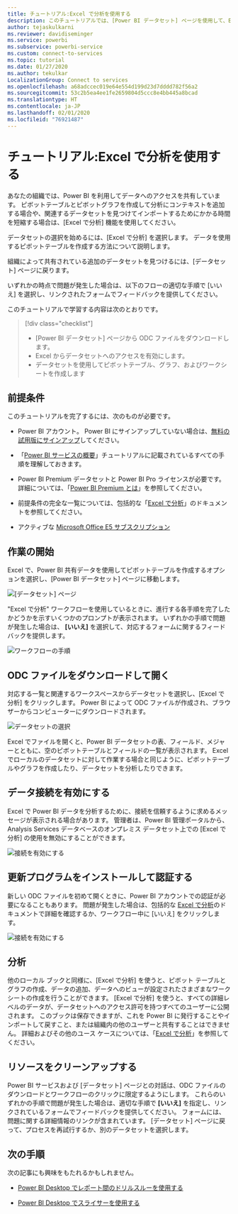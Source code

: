 ```yaml
---
title: チュートリアル:Excel で分析を使用する
description: このチュートリアルでは、[Power BI データセット] ページを使用して、Excel にデータセットをインポートします。
author: tejaskulkarni
ms.reviewer: davidiseminger
ms.service: powerbi
ms.subservice: powerbi-service
ms.custom: connect-to-services
ms.topic: tutorial
ms.date: 01/27/2020
ms.author: tekulkar
LocalizationGroup: Connect to services
ms.openlocfilehash: a68adccec019e64e554d199d23d7dddd782f56a2
ms.sourcegitcommit: 53c2b5ea4ee1fe2659804d5ccc8e4bb445a8bcad
ms.translationtype: HT
ms.contentlocale: ja-JP
ms.lasthandoff: 02/01/2020
ms.locfileid: "76921487"
---
```

# <a name="tutorial-use-analyze-in-excel"></a>チュートリアル:Excel で分析を使用する

あなたの組織では、Power BI を利用してデータへのアクセスを共有しています。 ピボットテーブルとピボットグラフを作成して分析にコンテキストを追加する場合や、関連するデータセットを見つけてインポートするためにかかる時間を短縮する場合は、[Excel で分析] 機能を使用してください。

データセットの選択を始めるには、[Excel で分析] を選択します。 データを使用するピボットテーブルを作成する方法について説明します。  

組織によって共有されている追加のデータセットを見つけるには、[データセット] ページに戻ります。

いずれかの時点で問題が発生した場合は、以下のフローの適切な手順で [いいえ] を選択し、リンクされたフォームでフィードバックを提供してください。  

このチュートリアルで学習する内容は次のとおりです。

> [!div class="checklist"]
> * [Power BI データセット] ページから ODC ファイルをダウンロードします。
> * Excel からデータセットへのアクセスを有効にします。
> * データセットを使用してピボットテーブル、グラフ、およびワークシートを作成します

## <a name="prerequisites"></a>前提条件

このチュートリアルを完了するには、次のものが必要です。

* Power BI アカウント。 Power BI にサインアップしていない場合は、[無料の試用版にサインアップ](https://app.powerbi.com/signupredirect?pbi_source=web)してください。

* 「[Power BI サービスの概要](https://docs.microsoft.com/power-bi/service-get-started)」チュートリアルに記載されているすべての手順を理解しておきます。

* Power BI Premium データセットと Power BI Pro ライセンスが必要です。詳細については、「[Power BI Premium とは](https://docs.microsoft.com/power-bi/service-premium-what-is)」を参照してください。

* 前提条件の完全な一覧については、包括的な「[Excel で分析](https://docs.microsoft.com/power-bi/service-analyze-in-excel#requirements)」のドキュメントを参照してください。

* アクティブな [Microsoft Office E5 サブスクリプション](https://www.microsoft.com/microsoft-365/business/office-365-enterprise-e5-business-software?activetab=pivot%3aoverviewtab)

## <a name="get-started"></a>作業の開始

Excel で、Power BI 共有データを使用してピボットテーブルを作成するオプションを選択し、[Power BI データセット] ページに移動します。

![[データセット] ページ](media/service-tutorial-analyze-in-excel/tutorial-analyze-in-excel-01.png)

"Excel で分析" ワークフローを使用しているときに、進行する各手順を完了したかどうかを示すいくつかのプロンプトが表示されます。 いずれかの手順で問題が発生した場合は、 **[いいえ]** を選択して、対応するフォームに関するフィードバックを提供します。

![ワークフローの手順](media/service-tutorial-analyze-in-excel/tutorial-analyze-in-excel-02.png)

## <a name="download-and-open-the-odc-file"></a>ODC ファイルをダウンロードして開く

対応する一覧と関連するワークスペースからデータセットを選択し、[Excel で分析] をクリックします。 Power BI によって ODC ファイルが作成され、ブラウザーからコンピューターにダウンロードされます。

![データセットの選択](media/service-tutorial-analyze-in-excel/tutorial-analyze-in-excel-03.png)

Excel でファイルを開くと、Power BI データセットの表、フィールド、メジャーとともに、空のピボットテーブルとフィールドの一覧が表示されます。 Excel でローカルのデータセットに対して作業する場合と同じように、ピボットテーブルやグラフを作成したり、データセットを分析したりできます。

## <a name="enable-data-connections"></a>データ接続を有効にする

Excel で Power BI データを分析するために、接続を信頼するように求めるメッセージが表示される場合があります。 管理者は、Power BI 管理ポータルから、Analysis Services データベースのオンプレミス データセット上での [Excel で分析] の使用を無効にすることができます。

![接続を有効にする](media/service-tutorial-analyze-in-excel/tutorial-analyze-in-excel-04.png)

## <a name="install-updates-and-authenticate"></a>更新プログラムをインストールして認証する

新しい ODC ファイルを初めて開くときに、Power BI アカウントでの認証が必要になることもあります。  問題が発生した場合は、包括的な [Excel で分析](https://docs.microsoft.com/power-bi/service-analyze-in-excel#sign-in-to-power-bi )のドキュメントで詳細を確認するか、ワークフロー中に [いいえ] をクリックします。

![接続を有効にする](media/service-tutorial-analyze-in-excel/tutorial-analyze-in-excel-05.png)

## <a name="analyze-away"></a>分析

他のローカル ブックと同様に、[Excel で分析] を使うと、ピボット テーブルとグラフの作成、データの追加、データへのビューが設定されたさまざまなワークシートの作成を行うことができます。 [Excel で分析] を使うと、すべての詳細レベルのデータが、データセットへのアクセス許可を持つすべてのユーザーに公開されます。 このブックは保存できますが、これを Power BI に発行することやインポートして戻すこと、または組織内の他のユーザーと共有することはできません。 詳細およびその他のユース ケースについては、「[Excel で分析](https://docs.microsoft.com/power-bi/service-analyze-in-excel#analyze-away)」を参照してください。

## <a name="clean-up-resources"></a>リソースをクリーンアップする

Power BI サービスおよび [データセット] ページとの対話は、ODC ファイルのダウンロードとワークフローのクリックに限定するようにします。 これらのいずれかの手順で問題が発生した場合は、適切な手順で **[いいえ]** を指定し、リンクされているフォームでフィードバックを提供してください。 フォームには、問題に関する詳細情報のリンクが含まれています。 [データセット] ページに戻って、プロセスを再試行するか、別のデータセットを選択します。

## <a name="next-steps"></a>次の手順

次の記事にも興味をもたれるかもしれません。

* [Power BI Desktop でレポート間のドリルスルーを使用する](https://docs.microsoft.com/power-bi/desktop-cross-report-drill-through)

* [Power BI Desktop でスライサーを使用する](https://docs.microsoft.com/power-bi/visuals/power-bi-visualization-slicers)
